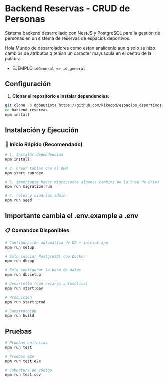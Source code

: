 # Backend Reservas - CRUD de Personas

Sistema backend desarrollado con NestJS y PostgreSQL para la gestión de personas en un sistema de reservas de espacios deportivos.

Hola Mundo de desarroladores como estan analicenlo aun q solo se hizo cambios de atributos q tenian un caracter mayuscula en el centro de la palabra

* EJEMPLO ``idGeneral => id_general``


## Configuración

1. **Clonar el repositorio e instalar dependencias:**

```bash
git clone -b dgbautista https://github.com/kikecod/espacios_deportivos.git
cd backend-reservas
npm install
```


## Instalación y Ejecución

### 🚀 **Inicio Rápido (Recomendado)**

```bash
# 1. Instalar dependencias
npm install

# 2. Crear tablas con el ORM
npm start run:dev

# 3. importante hacer migraciones algunos cambios de la base de datos
npm run migration:run

# 4. roles y usuarios admin
npm run seed
```

## Importante cambia el .env.example a .env

### 📋 **Comandos Disponibles**

```bash
# Configuración automática de DB + iniciar app
npm run setup

# Solo iniciar PostgreSQL con Docker
npm run db:up

# Solo configurar la base de datos
npm run db:setup

# Desarrollo (con recarga automática)
npm run start:dev

# Producción
npm run start:prod

# Construcción
npm run build
```


## Pruebas

```bash
# Pruebas unitarias
npm run test

# Pruebas e2e
npm run test:e2e

# Cobertura de código
npm run test:cov
```

